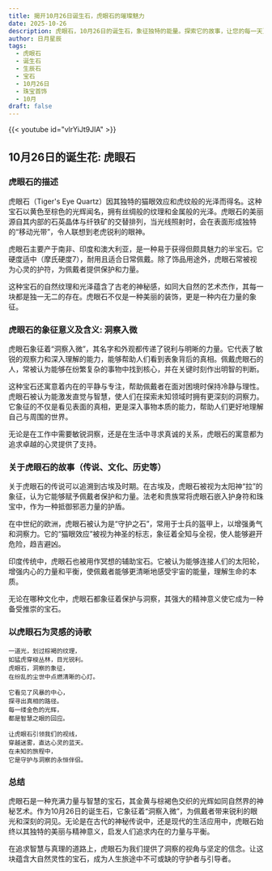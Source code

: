 ```yaml
---
title: 揭开10月26日诞生石，虎眼石的璀璨魅力
date: 2025-10-26
description: 虎眼石，10月26日的诞生石，象征独特的能量。探索它的故事，让您的每一天更有意义。
author: 日月星辰
tags:
  - 虎眼石
  - 诞生石
  - 生辰石
  - 宝石
  - 10月26日
  - 珠宝首饰
  - 10月
draft: false
---
```


{{< youtube id="vlrYiJt9JlA" >}}

## 10月26日的诞生花: 虎眼石

### 虎眼石的描述

虎眼石（Tiger's Eye Quartz）因其独特的猫眼效应和虎纹般的光泽而得名。这种宝石以黄色至棕色的光辉闻名，拥有丝绸般的纹理和金属般的光泽。虎眼石的美丽源自其内部的石英晶体与纤铁矿的交替排列，当光线照射时，会在表面形成独特的“移动光带”，令人联想到老虎锐利的眼神。

虎眼石主要产于南非、印度和澳大利亚，是一种易于获得但颇具魅力的半宝石。它硬度适中（摩氏硬度7），耐用且适合日常佩戴。除了饰品用途外，虎眼石常被视为心灵的护符，为佩戴者提供保护和力量。

这种宝石的自然纹理和光泽蕴含了古老的神秘感，如同大自然的艺术杰作，其每一块都是独一无二的存在。虎眼石不仅是一种美丽的装饰，更是一种内在力量的象征。

### 虎眼石的象征意义及含义: 洞察入微

虎眼石象征着“洞察入微”，其名字和外观都传递了锐利与明晰的力量。它代表了敏锐的观察力和深入理解的能力，能够帮助人们看到表象背后的真相。佩戴虎眼石的人，常被认为能够在纷繁复杂的事物中找到核心，并在关键时刻作出明智的判断。

这种宝石还寓意着内在的平静与专注，帮助佩戴者在面对困境时保持冷静与理性。虎眼石被认为能激发直觉与智慧，使人们在探索未知领域时拥有更深刻的洞察力。它象征的不仅是看见表面的真相，更是深入事物本质的能力，帮助人们更好地理解自己与周围的世界。

无论是在工作中需要敏锐洞察，还是在生活中寻求真诚的关系，虎眼石的寓意都为追求卓越的心灵提供了支持。

### 关于虎眼石的故事（传说、文化、历史等）

关于虎眼石的传说可以追溯到古埃及时期。在古埃及，虎眼石被视为太阳神“拉”的象征，认为它能够赋予佩戴者保护和力量。法老和贵族常将虎眼石嵌入护身符和珠宝中，作为一种抵御邪恶力量的护盾。

在中世纪的欧洲，虎眼石被认为是“守护之石”，常用于士兵的盔甲上，以增强勇气和洞察力。它的“猫眼效应”被视为神圣的标志，象征着全知与全视，使人能够避开危险，趋吉避凶。

印度传统中，虎眼石也被用作冥想的辅助宝石。它被认为能够连接人们的太阳轮，增强内心的力量和平衡，使佩戴者能够更清晰地感受宇宙的能量，理解生命的本质。

无论在哪种文化中，虎眼石都象征着保护与洞察，其强大的精神意义使它成为一种备受推崇的宝石。

### 以虎眼石为灵感的诗歌

```
一道光，划过棕褐的纹理，  
如猛虎穿梭丛林，目光锐利。  
虎眼石，洞察的象征，  
在纷乱的尘世中点燃清晰的心灯。

它看见了风暴的中心，  
探寻出真相的路径。  
每一缕金色的光辉，  
都是智慧之眼的回应。

让虎眼石引领我们的视线，  
穿越迷雾，直达心灵的蓝天。  
在未知的旅程中，  
它是守护与洞察的永恒伴侣。
```

### 总结

虎眼石是一种充满力量与智慧的宝石，其金黄与棕褐色交织的光辉如同自然界的神秘艺术。作为10月26日的诞生石，它象征着“洞察入微”，为佩戴者带来锐利的眼光和深刻的洞见。无论是在古代的神秘传说中，还是现代的生活应用中，虎眼石始终以其独特的美丽与精神意义，启发人们追求内在的力量与平衡。

在追求智慧与真理的道路上，虎眼石为我们提供了洞察的视角与坚定的信念。让这块蕴含大自然灵性的宝石，成为人生旅途中不可或缺的守护者与引导者。